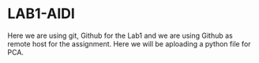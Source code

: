 # LAB1-AIDI
Here we are using git, Github for the Lab1 and we are using Github as remote host for the assignment.
Here we will be aploading a python file for PCA. 

